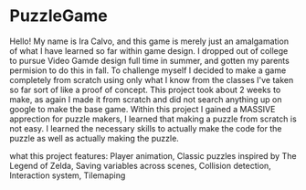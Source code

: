 # PuzzleGame

Hello! My name is Ira Calvo, and this game is merely just an amalgamation of what I have learned so far within game design.
I dropped out of college to pursue Video Gamde design full time in summer, and gotten my parents permision to do this in fall.
To challenge myself I decided to make a game completely from scratch using only what I know from the classes I've taken so far sort of like a proof of concept.
This project took about 2 weeks to make, as again I made it from scratch and did not search anything up on google to make the base game. 
Within this project I gained a MASSIVE apprection for puzzle makers, I learned that making a puzzle from scratch is not easy. 
I learned the necessary skills to actually make the code for the puzzle as well as actually making the puzzle.

what this project features:
Player animation,
Classic puzzles inspired by The Legend of Zelda,
Saving variables across scenes,
Collision detection,
Interaction system,
Tilemaping
